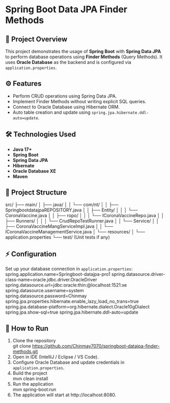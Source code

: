 # Spring Boot Data JPA Finder Methods

## 📌 Project Overview
This project demonstrates the usage of **Spring Boot** with **Spring Data JPA** to perform database operations using **Finder Methods** (Query Methods). It uses **Oracle Database** as the backend and is configured via `application.properties`.

## ⚙️ Features
- Perform CRUD operations using Spring Data JPA.
- Implement Finder Methods without writing explicit SQL queries.
- Connect to Oracle Database using Hibernate ORM.
- Auto table creation and update using `spring.jpa.hibernate.ddl-auto=update`.

## 🛠 Technologies Used
- **Java 17+**
- **Spring Boot**
- **Spring Data JPA**
- **Hibernate**
- **Oracle Database XE**
- **Maven**

## 📂 Project Structure
src/
 ├── main/
 │   ├── java/
 │   │   └── com/nt/
 │   │       ├── SpringbootdatajpaREPOSITORY.java
 │   │       ├── Entity/
 │   │       │   └── CoronaVaccine.java
 │   │       ├── ropo/
 │   │       │   └── ICoronaVaccineRepo.java
 │   │       ├── Runners/
 │   │       │   └── CrudRepoTestRunner.java
 │   │       └── Service/
 │   │           ├── CoronaVaccineMangServiceImpl.java
 │   │           └── ICoronaVaccineManagementService.java
 │   └── resources/
 │       └── application.properties
 └── test/
         (Unit tests if any)

## ⚡ Configuration
Set up your database connection in `application.properties`:
spring.application.name=Springboot-datajpa-pro1
spring.datasource.driver-class-name=oracle.jdbc.driver.OracleDriver
spring.datasource.url=jdbc:oracle:thin:@localhost:1521:xe
spring.datasource.username=system
spring.datasource.password=Chinmay
spring.jpa.properties.hibernate.enable_lazy_load_no_trans=true
spring.jpa.database-platform=org.hibernate.dialect.Oracle10gDialect
spring.jpa.show-sql=true
spring.jpa.hibernate.ddl-auto=update

## 🚀 How to Run
1. Clone the repository  
   git clone https://github.com/Chinmay7070/springboot-datajpa-finder-methods.git
2. Open in IDE (IntelliJ / Eclipse / VS Code).
3. Configure Oracle Database and update credentials in `application.properties`.
4. Build the project  
   mvn clean install
5. Run the application  
   mvn spring-boot:run
6. The application will start at http://localhost:8080.
